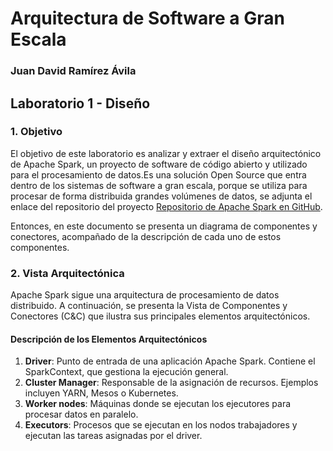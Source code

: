 # Arquitectura de Software a Gran Escala

### Juan David Ramírez Ávila

## Laboratorio 1 - Diseño

### 1. Objetivo
El objetivo de este laboratorio es analizar y extraer el diseño arquitectónico de Apache Spark, un proyecto de software de código abierto y utilizado para el procesamiento de datos.Es una solución Open Source que entra dentro de los sistemas de software a gran escala, porque se utiliza para procesar de forma distribuida grandes volúmenes de datos, se adjunta el enlace del repositorio del proyecto [Repositorio de Apache Spark en GitHub](https://github.com/apache/spark).  

Entonces, en este documento se presenta un diagrama de componentes y conectores, acompañado de la descripción de cada uno de estos componentes. 

### 2. Vista Arquitectónica
Apache Spark sigue una arquitectura de procesamiento de datos distribuido. A continuación, se presenta la Vista de Componentes y Conectores (C&C) que ilustra sus principales elementos arquitectónicos.

#### Descripción de los Elementos Arquitectónicos
1. **Driver**: Punto de entrada de una aplicación Apache Spark. Contiene el SparkContext, que gestiona la ejecución general.
2. **Cluster Manager**: Responsable de la asignación de recursos. Ejemplos incluyen YARN, Mesos o Kubernetes.
3. **Worker nodes**: Máquinas donde se ejecutan los ejecutores para procesar datos en paralelo.
4. **Executors**: Procesos que se ejecutan en los nodos trabajadores y ejecutan las tareas asignadas por el driver.
